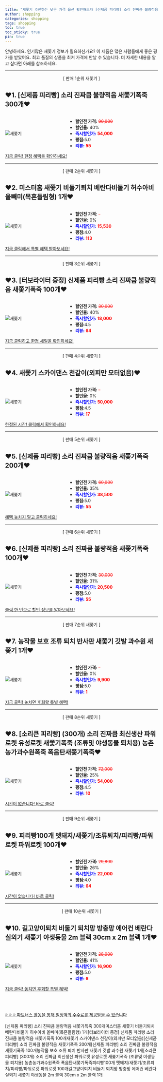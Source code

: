 ```yaml
---
title: "새쫓기 추천하는 낮은 가격 옵션 확인해보자 ﻿[신제품 피리빵] 소리 진짜큼 불량적음"
author: shopping
categories: shopping
tags: shopping
toc: true
toc_sticky: true
pin: true
---
```

안녕하세요. 인기많은 새쫓기 정보가 필요하신가요?  이 제품은 많은 사람들에게 좋은 평가를 받았어요. 최고 품질의 상품을 최저 가격에 만날 수 있습니다. 더 자세한 내용을 알고 싶다면 아래를 참조하세요.

---
<p class="toplist" style="margin: 0 auto; display: block; width: fit-content;">[ 판매 1순위 새쫓기 ]</p>

<h2><strong>❤️1. ﻿[신제품 피리빵] 소리 진짜큼 불량적음 ﻿새쫓기폭죽 300개❤️</strong></h2>

<div style="display: flex; align-items: center;">
    <div style="flex: 0.4;">
        <img src="https://thumbnail7.coupangcdn.com/thumbnails/remote/230x230ex/image/vendor_inventory/fab6/a82c7cb92a615ca978fed81afe34f496d2843c2e57b0632d1512063570ec.jpg" alt="새쫓기" style="max-width: 100%;">
    </div>
    <div style="flex: 0.6; margin-left: 10px;">
        <ul>
            <li><strong>할인전 가격:</strong> <del style="color: red;">90,000</del></li>
            <li><strong>할인율:</strong> 40%</li>
            <li><span style='color:blue'><strong>즉시할인가:</strong></span> <span style='color:red'><strong>54,000</strong></span></li>
            <li><strong>평점:</strong>5.0</li>
            <li><span style='color:blue'><strong>리뷰:</strong></span> <span style='color:red'><strong>55</strong></span></li>
        </ul>
    </div>
</div>
<div class="center">
    <a href="https://William4Davisa.github.io?lptag=AF9450613&subid=githubio&pageKey=7613185598&traceid=V0-153&itemId=20167946776&vendorItemId=87184075027" class="myButton">
        지금 클릭! 한정 혜택을 확인하세요!
    </a>
</div>


---
<p class="toplist" style="margin: 0 auto; display: block; width: fit-content;">[ 판매 2순위 새쫓기 ]</p>

<h2><strong>❤️2. 미스터홈 새쫓기 비둘기퇴치 베란다비둘기 허수아비 올빼미(목흔들림형) 1개❤️</strong></h2>

<div style="display: flex; align-items: center;">
    <div style="flex: 0.4;">
        <img src="https://thumbnail7.coupangcdn.com/thumbnails/remote/230x230ex/image/vendor_inventory/93c3/91ab60a8bff97b71c888339ee0cabe7079c6f5e51d53908e8142e310227d.jpg" alt="새쫓기" style="max-width: 100%;">
    </div>
    <div style="flex: 0.6; margin-left: 10px;">
        <ul>
            <li><strong>할인전 가격:</strong> <del style="color: red;">-</del></li>
            <li><strong>할인율:</strong> 0%</li>
            <li><span style='color:blue'><strong>즉시할인가:</strong></span> <span style='color:red'><strong>15,530</strong></span></li>
            <li><strong>평점:</strong>4.0</li>
            <li><span style='color:blue'><strong>리뷰:</strong></span> <span style='color:red'><strong>113</strong></span></li>
        </ul>
    </div>
</div>
<div class="center">
    <a href="https://William4Davisa.github.io?lptag=AF9450613&subid=githubio&pageKey=7219040481&traceid=V0-153&itemId=18289269848&vendorItemId=82746386838" class="myButton">
        지금 클릭해서 특별 혜택 받아보세요!
    </a>
</div>


---
<p class="toplist" style="margin: 0 auto; display: block; width: fit-content;">[ 판매 3순위 새쫓기 ]</p>

<h2><strong>❤️3. [터보라이터 증정] 신제품 피리빵 소리 진짜큼 불량적음 ﻿새쫓기폭죽 100개❤️</strong></h2>

<div style="display: flex; align-items: center;">
    <div style="flex: 0.4;">
        <img src="https://thumbnail10.coupangcdn.com/thumbnails/remote/230x230ex/image/vendor_inventory/c4f1/39ebdfcade7a8f37d4388b61113e7b57ae7efd39015765ce0d6c7bcd501d.jpg" alt="새쫓기" style="max-width: 100%;">
    </div>
    <div style="flex: 0.6; margin-left: 10px;">
        <ul>
            <li><strong>할인전 가격:</strong> <del style="color: red;">30,000</del></li>
            <li><strong>할인율:</strong> 40%</li>
            <li><span style='color:blue'><strong>즉시할인가:</strong></span> <span style='color:red'><strong>18,000</strong></span></li>
            <li><strong>평점:</strong>4.5</li>
            <li><span style='color:blue'><strong>리뷰:</strong></span> <span style='color:red'><strong>64</strong></span></li>
        </ul>
    </div>
</div>
<div class="center">
    <a href="https://William4Davisa.github.io?lptag=AF9450613&subid=githubio&pageKey=7614525627&traceid=V0-153&itemId=20174376271&vendorItemId=86315531888" class="myButton">
        지금 클릭하고 한정 세일을 확인하세요!
    </a>
</div>


---
<p class="toplist" style="margin: 0 auto; display: block; width: fit-content;">[ 판매 4순위 새쫓기 ]</p>

<h2><strong>❤️4. 새쫓기 스카이댄스 천갈이(외피만 모터없음)❤️</strong></h2>

<div style="display: flex; align-items: center;">
    <div style="flex: 0.4;">
        <img src="https://thumbnail10.coupangcdn.com/thumbnails/remote/230x230ex/image/vendor_inventory/e705/4cc70c3a778e5cfbd9d014028e353781d701d69a19d32530efec50289c25.jpg" alt="새쫓기" style="max-width: 100%;">
    </div>
    <div style="flex: 0.6; margin-left: 10px;">
        <ul>
            <li><strong>할인전 가격:</strong> <del style="color: red;">-</del></li>
            <li><strong>할인율:</strong> 0%</li>
            <li><span style='color:blue'><strong>즉시할인가:</strong></span> <span style='color:red'><strong>50,000</strong></span></li>
            <li><strong>평점:</strong>4.5</li>
            <li><span style='color:blue'><strong>리뷰:</strong></span> <span style='color:red'><strong>17</strong></span></li>
        </ul>
    </div>
</div>
<div class="center">
    <a href="https://William4Davisa.github.io?lptag=AF9450613&subid=githubio&pageKey=1747821909&traceid=V0-153&itemId=2976490939&vendorItemId=70964877361" class="myButton">
        한정된 시간! 클릭해서 확인하세요!
    </a>
</div>


---
<p class="toplist" style="margin: 0 auto; display: block; width: fit-content;">[ 판매 5순위 새쫓기 ]</p>

<h2><strong>❤️5. ﻿[신제품 피리빵] 소리 진짜큼 불량적음 ﻿새쫓기폭죽 200개❤️</strong></h2>

<div style="display: flex; align-items: center;">
    <div style="flex: 0.4;">
        <img src="https://thumbnail8.coupangcdn.com/thumbnails/remote/230x230ex/image/vendor_inventory/a952/fe92384aad544a4d93dc67a934518ce3e4d0b747085a738bf02efa5f7e3e.jpg" alt="새쫓기" style="max-width: 100%;">
    </div>
    <div style="flex: 0.6; margin-left: 10px;">
        <ul>
            <li><strong>할인전 가격:</strong> <del style="color: red;">60,000</del></li>
            <li><strong>할인율:</strong> 35%</li>
            <li><span style='color:blue'><strong>즉시할인가:</strong></span> <span style='color:red'><strong>38,500</strong></span></li>
            <li><strong>평점:</strong>5.0</li>
            <li><span style='color:blue'><strong>리뷰:</strong></span> <span style='color:red'><strong>55</strong></span></li>
        </ul>
    </div>
</div>
<div class="center">
    <a href="https://William4Davisa.github.io?lptag=AF9450613&subid=githubio&pageKey=7613185598&traceid=V0-153&itemId=20167946777&vendorItemId=87051950268" class="myButton">
        혜택 놓치지 말고 클릭하세요!
    </a>
</div>


---
<p class="toplist" style="margin: 0 auto; display: block; width: fit-content;">[ 판매 6순위 새쫓기 ]</p>

<h2><strong>❤️6. ﻿[신제품 피리빵] 소리 진짜큼 불량적음 ﻿새쫓기폭죽 100개❤️</strong></h2>

<div style="display: flex; align-items: center;">
    <div style="flex: 0.4;">
        <img src="https://thumbnail10.coupangcdn.com/thumbnails/remote/230x230ex/image/vendor_inventory/c4f1/39ebdfcade7a8f37d4388b61113e7b57ae7efd39015765ce0d6c7bcd501d.jpg" alt="새쫓기" style="max-width: 100%;">
    </div>
    <div style="flex: 0.6; margin-left: 10px;">
        <ul>
            <li><strong>할인전 가격:</strong> <del style="color: red;">30,000</del></li>
            <li><strong>할인율:</strong> 31%</li>
            <li><span style='color:blue'><strong>즉시할인가:</strong></span> <span style='color:red'><strong>20,500</strong></span></li>
            <li><strong>평점:</strong>5.0</li>
            <li><span style='color:blue'><strong>리뷰:</strong></span> <span style='color:red'><strong>55</strong></span></li>
        </ul>
    </div>
</div>
<div class="center">
    <a href="https://William4Davisa.github.io?lptag=AF9450613&subid=githubio&pageKey=7613185598&traceid=V0-153&itemId=20167946782&vendorItemId=87051950237" class="myButton">
        클릭 한 번으로 할인 정보를 알아보세요!
    </a>
</div>


---
<p class="toplist" style="margin: 0 auto; display: block; width: fit-content;">[ 판매 7순위 새쫓기 ]</p>

<h2><strong>❤️7. 농작물 보호 조류 퇴치 반사판 새쫓기 깃발 과수원 새쫒기 1개❤️</strong></h2>

<div style="display: flex; align-items: center;">
    <div style="flex: 0.4;">
        <img src="https://thumbnail7.coupangcdn.com/thumbnails/remote/230x230ex/image/vendor_inventory/7818/ac0863bdd85ae76b8a39da8699960a92353e510119ef7e81366d5194db08.jpg" alt="새쫓기" style="max-width: 100%;">
    </div>
    <div style="flex: 0.6; margin-left: 10px;">
        <ul>
            <li><strong>할인전 가격:</strong> <del style="color: red;">-</del></li>
            <li><strong>할인율:</strong> 0%</li>
            <li><span style='color:blue'><strong>즉시할인가:</strong></span> <span style='color:red'><strong>9,900</strong></span></li>
            <li><strong>평점:</strong>5.0</li>
            <li><span style='color:blue'><strong>리뷰:</strong></span> <span style='color:red'><strong>1</strong></span></li>
        </ul>
    </div>
</div>
<div class="center">
    <a href="https://William4Davisa.github.io?lptag=AF9450613&subid=githubio&pageKey=7428656123&traceid=V0-153&itemId=19288739535&vendorItemId=86403942864" class="myButton">
        지금 클릭! 놓치면 후회할 특별 혜택!
    </a>
</div>


---
<p class="toplist" style="margin: 0 auto; display: block; width: fit-content;">[ 판매 8순위 새쫓기 ]</p>

<h2><strong>❤️8. [소리큰 피리빵] (300개) 소리 진짜큼 최신생산 파워로켓﻿ 유성로켓 새쫓기폭죽 (조류및 야생동물 퇴치용) 농촌농가과수원폭죽 폭음탄새쫒기폭죽❤️</strong></h2>

<div style="display: flex; align-items: center;">
    <div style="flex: 0.4;">
        <img src="https://thumbnail7.coupangcdn.com/thumbnails/remote/230x230ex/image/vendor_inventory/fab6/a82c7cb92a615ca978fed81afe34f496d2843c2e57b0632d1512063570ec.jpg" alt="새쫓기" style="max-width: 100%;">
    </div>
    <div style="flex: 0.6; margin-left: 10px;">
        <ul>
            <li><strong>할인전 가격:</strong> <del style="color: red;">72,000</del></li>
            <li><strong>할인율:</strong> 25%</li>
            <li><span style='color:blue'><strong>즉시할인가:</strong></span> <span style='color:red'><strong>54,000</strong></span></li>
            <li><strong>평점:</strong>4.5</li>
            <li><span style='color:blue'><strong>리뷰:</strong></span> <span style='color:red'><strong>10</strong></span></li>
        </ul>
    </div>
</div>
<div class="center">
    <a href="https://William4Davisa.github.io?lptag=AF9450613&subid=githubio&pageKey=7593192028&traceid=V0-153&itemId=20069420073&vendorItemId=85994398886" class="myButton">
        시간이 없습니다! 바로 클릭!
    </a>
</div>


---
<p class="toplist" style="margin: 0 auto; display: block; width: fit-content;">[ 판매 9순위 새쫓기 ]</p>

<h2><strong>❤️9. 피리빵100개 멧돼지/새쫓기/조류퇴치/피리빵/파워로켓 파워로켓 100개❤️</strong></h2>

<div style="display: flex; align-items: center;">
    <div style="flex: 0.4;">
        <img src="https://thumbnail7.coupangcdn.com/thumbnails/remote/230x230ex/image/vendor_inventory/8673/2ad201ad986084220df991fd35e3435c2a97f900bbdd11ee02e18ebd225d.jpg" alt="새쫓기" style="max-width: 100%;">
    </div>
    <div style="flex: 0.6; margin-left: 10px;">
        <ul>
            <li><strong>할인전 가격:</strong> <del style="color: red;">29,800</del></li>
            <li><strong>할인율:</strong> 26%</li>
            <li><span style='color:blue'><strong>즉시할인가:</strong></span> <span style='color:red'><strong>22,000</strong></span></li>
            <li><strong>평점:</strong>4.0</li>
            <li><span style='color:blue'><strong>리뷰:</strong></span> <span style='color:red'><strong>64</strong></span></li>
        </ul>
    </div>
</div>
<div class="center">
    <a href="https://William4Davisa.github.io?lptag=AF9450613&subid=githubio&pageKey=2009793675&traceid=V0-153&itemId=3419253312&vendorItemId=77773684339" class="myButton">
        시간이 없습니다! 바로 클릭!
    </a>
</div>


---
<p class="toplist" style="margin: 0 auto; display: block; width: fit-content;">[ 판매 10순위 새쫓기 ]</p>

<h2><strong>❤️10. 길고양이퇴치 비둘기 퇴치망 방충망 에어컨 베란다 실외기 새쫓기 야생동물 2m 블랙 30cm x 2m 블랙 1개❤️</strong></h2>

<div style="display: flex; align-items: center;">
    <div style="flex: 0.4;">
        <img src="https://thumbnail7.coupangcdn.com/thumbnails/remote/230x230ex/image/vendor_inventory/5700/ac31cd8ec974aa7014851a1472a5abb41cbc4ac7ab11c02db3507c8f6b8d.png" alt="새쫓기" style="max-width: 100%;">
    </div>
    <div style="flex: 0.6; margin-left: 10px;">
        <ul>
            <li><strong>할인전 가격:</strong> <del style="color: red;">28,900</del></li>
            <li><strong>할인율:</strong> 41%</li>
            <li><span style='color:blue'><strong>즉시할인가:</strong></span> <span style='color:red'><strong>16,900</strong></span></li>
            <li><strong>평점:</strong>5.0</li>
            <li><span style='color:blue'><strong>리뷰:</strong></span> <span style='color:red'><strong>6</strong></span></li>
        </ul>
    </div>
</div>
<div class="center">
    <a href="https://William4Davisa.github.io?lptag=AF9450613&subid=githubio&pageKey=8151493343&traceid=V0-153&itemId=23198904494&vendorItemId=90721046064" class="myButton">
        지금 클릭! 놓치면 후회할 특별 혜택!
    </a>
</div>

<br><br><br>[💦 💦 💦 파트너스 활동을 통해 일정액의 수수료를 제공받을 수 있습니다](https://link.coupang.com/a/bcpT2c)<br><br>﻿[신제품 피리빵] 소리 진짜큼 불량적음 ﻿새쫓기폭죽 300개미스터홈 새쫓기 비둘기퇴치 베란다비둘기 허수아비 올빼미(목흔들림형) 1개[터보라이터 증정] 신제품 피리빵 소리 진짜큼 불량적음 ﻿새쫓기폭죽 100개새쫓기 스카이댄스 천갈이(외피만 모터없음)﻿[신제품 피리빵] 소리 진짜큼 불량적음 ﻿새쫓기폭죽 200개﻿[신제품 피리빵] 소리 진짜큼 불량적음 ﻿새쫓기폭죽 100개농작물 보호 조류 퇴치 반사판 새쫓기 깃발 과수원 새쫒기 1개[소리큰 피리빵] (300개) 소리 진짜큼 최신생산 파워로켓﻿ 유성로켓 새쫓기폭죽 (조류및 야생동물 퇴치용) 농촌농가과수원폭죽 폭음탄새쫒기폭죽피리빵100개 멧돼지/새쫓기/조류퇴치/피리빵/파워로켓 파워로켓 100개길고양이퇴치 비둘기 퇴치망 방충망 에어컨 베란다 실외기 새쫓기 야생동물 2m 블랙 30cm x 2m 블랙 1개